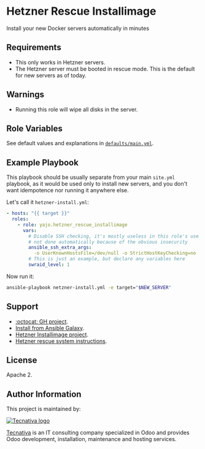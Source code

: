 # Hetzner Rescue Installimage

Install your new Docker servers automatically in minutes

## Requirements

- This only works in Hetzner servers.
- The Hetzner server must be booted in rescue mode. This is the default for
  new servers as of today.

## Warnings

- Running this role will wipe all disks in the server.

## Role Variables

See default values and explanations in [`defaults/main.yml`][defaults].

## Example Playbook

This playbook should be usually separate from your main `site.yml` playbook,
as it would be used only to install new servers, and you don't want idempotence
nor running it anywhere else.

Let's call it `hetzner-install.yml`:

```yaml
- hosts: "{{ target }}"
  roles:
    - role: yajo.hetzner_rescue_installimage
      vars:
        # Disable SSH checking, it's mostly useless in this role's use case;
        # not done automatically because of the obvious insecurity
        ansible_ssh_extra_args:
          -o UserKnownHostsFile=/dev/null -o StrictHostKeyChecking=no
        # This is just an example, but declare any variables here
        swraid_level: 1
```

Now run it:

```bash
ansible-playbook netzner-install.yml -e target="$NEW_SERVER"
```

## Support

- [:octocat: GH project](https://github.com/Tecnativa/ansible-role-hetzner-rescue-installimage).
- [Install from Ansible Galaxy][galaxy].
- [Hetzner Installimage project](https://github.com/hetzneronline/installimage).
- [Hetzner rescue system instructions](https://wiki.hetzner.de/index.php/Hetzner_Rescue-System/en).

## License

Apache 2.

## Author Information

This project is maintained by:

[![Tecnativa logo](https://www.tecnativa.com/logo.png "Tecnativa")][Tecnativa]

[Tecnativa][] is an IT consulting company specialized in Odoo and provides Odoo
development, installation, maintenance and hosting services.

[defaults]: https://github.com/Tecnativa/ansible-role-hetzner-rescue-installimage/tree/master/defaults/main.yml
[galaxy]: https://galaxy.ansible.com/yajo/hetzner_rescue_installimage
[Tecnativa]: https://www.tecnativa.com
